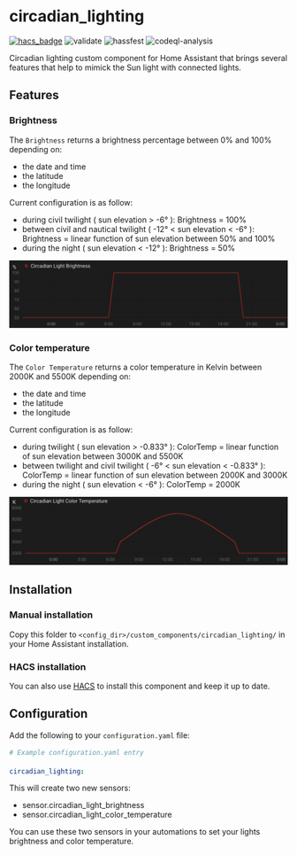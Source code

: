 # circadian_lighting

[![hacs_badge](https://img.shields.io/badge/HACS-Custom-orange.svg)](https://github.com/custom-components/hacs)
![validate](https://github.com/greg5813/circadian_lighting/actions/workflows/validate.yml/badge.svg)
![hassfest](https://github.com/greg5813/circadian_lighting/actions/workflows/hassfest.yml/badge.svg)
![codeql-analysis](https://github.com/greg5813/circadian_lighting/actions/workflows/codeql-analysis.yml/badge.svg)

Circadian lighting custom component for Home Assistant that brings several features that help to mimick the Sun light with connected lights.

## Features

### Brightness

The `Brightness` returns a brightness percentage between 0% and 100% depending on:

* the date and time
* the latitude
* the longitude

Current configuration is as follow:

* during civil twilight ( sun elevation > -6° ): Brightness = 100%
* between civil and nautical twilight ( -12° < sun elevation < -6° ): Brightness = linear function of sun elevation between 50% and 100%
* during the night ( sun elevation < -12° ): Brightness = 50%

![image](./doc/brightness.png)

### Color temperature

The  `Color Temperature` returns a color temperature in Kelvin between 2000K and 5500K depending on:

* the date and time
* the latitude
* the longitude

Current configuration is as follow:

* during twilight ( sun elevation > -0.833° ): ColorTemp = linear function of sun elevation between 3000K and 5500K
* between twilight and civil twilight ( -6° < sun elevation < -0.833° ): ColorTemp = linear function of sun elevation between 2000K and 3000K
* during the night ( sun elevation < -6° ): ColorTemp = 2000K

![image](./doc/color-temp.png)

## Installation

### Manual installation

Copy this folder to `<config_dir>/custom_components/circadian_lighting/` in your Home Assistant installation.

### HACS installation

You can also use [HACS](https://hacs.xyz/docs/faq/custom_repositories/) to install this component and keep it up to date.

## Configuration

Add the following to your `configuration.yaml` file:

```yaml
# Example configuration.yaml entry

circadian_lighting:
```

This will create two new sensors:
* sensor.circadian_light_brightness
* sensor.circadian_light_color_temperature

You can use these two sensors in your automations to set your lights brightness and color temperature.